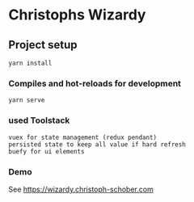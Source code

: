 # Christophs Wizardy

## Project setup
```
yarn install
```

### Compiles and hot-reloads for development
```
yarn serve
```

### used Toolstack
```
vuex for state management (redux pendant)
persisted state to keep all value if hard refresh
buefy for ui elements
```

### Demo
See https://wizardy.christoph-schober.com

